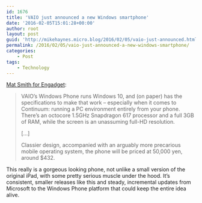 ```yaml
---
id: 1676
title: 'VAIO just announced a new Windows smartphone'
date: '2016-02-05T15:01:28+00:00'
author: root
layout: post
guid: 'http://mikehaynes.micro.blog/2016/02/05/vaio-just-announced.html'
permalink: /2016/02/05/vaio-just-announced-a-new-windows-smartphone/
categories:
    - Post
tags:
    - Technology
---
```


[Mat Smith for Engadget](http://www.engadget.com/2016/02/03/vaio-made-a-windows-phone):

> VAIO’s Windows Phone runs Windows 10, and (on paper) has the specifications to make that work – especially when it comes to Continuum: running a PC environment entirely from your phone. There’s an octocore 1.5GHz Snapdragon 617 processor and a full 3GB of RAM, while the screen is an unassuming full-HD resolution.
> 
> \[…\]
> 
> Classier design, accompanied with an arguably more precarious mobile operating system, the phone will be priced at 50,000 yen, around $432.

This really is a gorgeous looking phone, not unlike a small version of the original iPad, with some pretty serious muscle under the hood. It’s consistent, smaller releases like this and steady, incremental updates from Microsoft to the Windows Phone platform that could keep the entire idea alive.